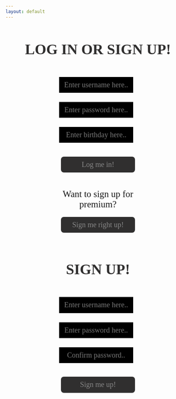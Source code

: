 ```yaml
---
layout: default
---
```


<html lang="{{ site.lang | default: "en-US" }}">
  <head>
    <meta charset="utf-8">
    <meta http-equiv="X-UA-Compatible" content="IE=edge">
    <title>LOGIN OR SIGN UP!</title>
    <style>
        h1 {
          text-align: center;
          font-size: 40px;
          font-weight: 700;
          color: #302f2f;
          font-family: verdana;
          text-align: center;
        }
        input.login {
          font-family: verdana;
          margin-top: 5%;
          position: inline;
          width: 40%;
          margin-left: 29%;
          margin-right: 40%;
          padding: 2%;
          font-size: 20px;
          background-color: #000000;;
          color: #888888;
          border: none;
          text-align: center;
        }
        button {
          outline: none;
          -webkit-tap-highlight-color: transparent;
          font-family: verdana;
          font-size: 20px;
          margin-top: 4%; 
          margin-bottom: 4%;
          position: inline;
          width: 40%;
          margin-left: 30%;
          margin-right: 30%;
          padding: 2%;
          border-radius: 8px;
          background-color: #302f2f;
          color: #888888;
          border: none;
          text-align: center;
        }
        div.newaccount {
          margin-top: 4%;
          margin-left: 25%;
          margin-right: 25%;
          position: inline;
          width: 50%;
          text-align: center;
        }
        #noacc {
          font-family: verdana;
          font-size: 25px;
          text-align: center;
          margin-bottom: 0%;          
        }
    </style>
    

  </head>
  <body>
    <h1 class="header">
      LOG IN OR SIGN UP!
    </h1>
    <input type="username" class="login" id="uname" placeholder="Enter username here..">
    <input type="password" class="login" id="pwd" placeholder="Enter password here..">
    <input type="birthday" class="login" id="dob" placeholder="Enter birthday here..">
    <div>
    <br>
      <button id="enter" type="button" onclick="window.location.href='{{ site.baseurl }}/';">Log me in!</button>
      <div class="newaccount">
       <p id="noacc">Want to sign up for premium?</p>
      </div>
      <button id="signup" type="button" onclick="window.location.href='{{ site.baseurl }}/signup';">Sign me right up!</button>
    </div>
    
  </body>
  <script>
      // Get the input field
      var input = document.getElementById("pwd");
      // Execute a function when the user presses a key on the keyboard
      input.addEventListener("keypress", function(event) {
        // If the user presses the "Enter" key on the keyboard
        if (event.key === "Enter") {
          event.preventDefault();
          // Trigger the button element with a click
          document.getElementById("enter").click();
        }
      });
    </script>
</html>

<body>
  <h1 class="header">
    SIGN UP!
  </h1>
  <input type="username" class="login" id="uname" placeholder="Enter username here..">
  <input type="password" class="login" id="pwd" placeholder="Enter password here..">
   <input type="password" class="login" id="pwd" placeholder="Confirm password..">
  <div>
  <br>
    <button id="enter" type="button" onclick="window.location.href='{{ site.baseurl }}/';">Sign me up!</button>
  </div>
  
</body>
<script>
    // Get the input field
    var input = document.getElementById("pwd");
    // Execute a function when the user presses a key on the keyboard
    input.addEventListener("keypress", function(event) {
      // If the user presses the "Enter" key on the keyboard
      if (event.key === "Enter") {
        event.preventDefault();
        // Trigger the button element with a click
        document.getElementById("enter").click();
      }
    });
  </script>